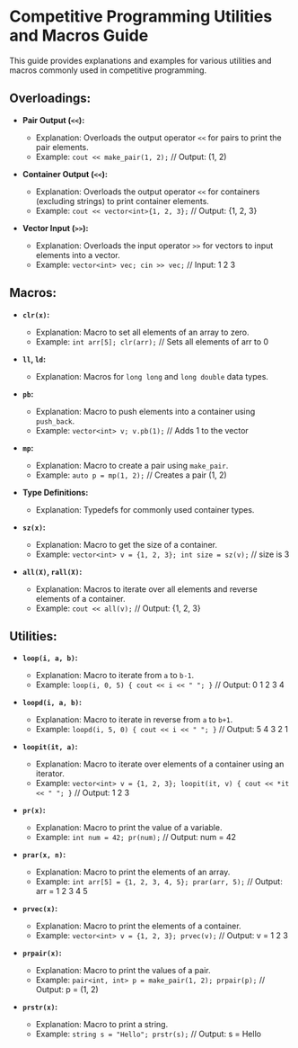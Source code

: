 # Competitive Programming Utilities and Macros Guide

This guide provides explanations and examples for various utilities and macros commonly used in competitive programming.

## Overloadings:

- **Pair Output (`<<`):**
  - Explanation: Overloads the output operator `<<` for pairs to print the pair elements.
  - Example: `cout << make_pair(1, 2);` // Output: (1, 2)

- **Container Output (`<<`):**
  - Explanation: Overloads the output operator `<<` for containers (excluding strings) to print container elements.
  - Example: `cout << vector<int>{1, 2, 3};` // Output: {1, 2, 3}

- **Vector Input (`>>`):**
  - Explanation: Overloads the input operator `>>` for vectors to input elements into a vector.
  - Example: `vector<int> vec; cin >> vec;` // Input: 1 2 3

## Macros:

- **`clr(x)`:**
  - Explanation: Macro to set all elements of an array to zero.
  - Example: `int arr[5]; clr(arr);` // Sets all elements of arr to 0

- **`ll`, `ld`:** 
  - Explanation: Macros for `long long` and `long double` data types.

- **`pb`:** 
  - Explanation: Macro to push elements into a container using `push_back`.
  - Example: `vector<int> v; v.pb(1);` // Adds 1 to the vector

- **`mp`:** 
  - Explanation: Macro to create a pair using `make_pair`.
  - Example: `auto p = mp(1, 2);` // Creates a pair (1, 2)

- **Type Definitions:** 
  - Explanation: Typedefs for commonly used container types.

- **`sz(x)`:** 
  - Explanation: Macro to get the size of a container.
  - Example: `vector<int> v = {1, 2, 3}; int size = sz(v);` // size is 3

- **`all(X)`, `rall(X)`:** 
  - Explanation: Macros to iterate over all elements and reverse elements of a container.
  - Example: `cout << all(v);` // Output: {1, 2, 3}

## Utilities:

- **`loop(i, a, b)`:** 
  - Explanation: Macro to iterate from `a` to `b-1`.
  - Example: `loop(i, 0, 5) { cout << i << " "; }` // Output: 0 1 2 3 4

- **`loopd(i, a, b)`:** 
  - Explanation: Macro to iterate in reverse from `a` to `b+1`.
  - Example: `loopd(i, 5, 0) { cout << i << " "; }` // Output: 5 4 3 2 1

- **`loopit(it, a)`:** 
  - Explanation: Macro to iterate over elements of a container using an iterator.
  - Example: `vector<int> v = {1, 2, 3}; loopit(it, v) { cout << *it << " "; }` // Output: 1 2 3

- **`pr(x)`:** 
  - Explanation: Macro to print the value of a variable.
  - Example: `int num = 42; pr(num);` // Output: num = 42

- **`prar(x, n)`:** 
  - Explanation: Macro to print the elements of an array.
  - Example: `int arr[5] = {1, 2, 3, 4, 5}; prar(arr, 5);` // Output: arr = 1 2 3 4 5

- **`prvec(x)`:** 
  - Explanation: Macro to print the elements of a container.
  - Example: `vector<int> v = {1, 2, 3}; prvec(v);` // Output: v = 1 2 3

- **`prpair(x)`:** 
  - Explanation: Macro to print the values of a pair.
  - Example: `pair<int, int> p = make_pair(1, 2); prpair(p);` // Output: p = (1, 2)

- **`prstr(x)`:** 
  - Explanation: Macro to print a string.
  - Example: `string s = "Hello"; prstr(s);` // Output: s = Hello
